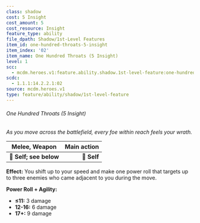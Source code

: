 ```yaml
---
class: shadow
cost: 5 Insight
cost_amount: 5
cost_resource: Insight
feature_type: ability
file_dpath: Shadow/1st-Level Features
item_id: one-hundred-throats-5-insight
item_index: '02'
item_name: One Hundred Throats (5 Insight)
level: 1
scc:
  - mcdm.heroes.v1:feature.ability.shadow.1st-level-feature:one-hundred-throats-5-insight
scdc:
  - 1.1.1:14.2.2.1:02
source: mcdm.heroes.v1
type: feature/ability/shadow/1st-level-feature
---
```


###### One Hundred Throats (5 Insight)

*As you move across the battlefield, every foe within reach feels your wrath.*

| **Melee, Weapon**      | **Main action** |
| ---------------------- | --------------: |
| **📏 Self; see below** |     **🎯 Self** |

**Effect:** You shift up to your speed and make one power roll that targets up to three enemies who came adjacent to you during the move.

**Power Roll + Agility:**

- **≤11:** 3 damage
- **12-16:** 6 damage
- **17+:** 9 damage
